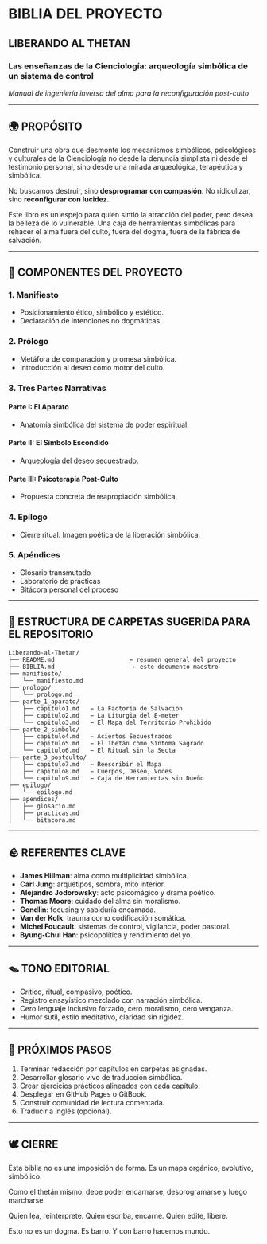 # BIBLIA DEL PROYECTO

## LIBERANDO AL THETAN

### Las enseñanzas de la Cienciología: arqueología simbólica de un sistema de control

*Manual de ingeniería inversa del alma para la reconfiguración post-culto*

---

## 🌍 PROPÓSITO

Construir una obra que desmonte los mecanismos simbólicos, psicológicos y culturales de la Cienciología no desde la denuncia simplista ni desde el testimonio personal, sino desde una mirada arqueológica, terapéutica y simbólica.

No buscamos destruir, sino **desprogramar con compasión**.
No ridiculizar, sino **reconfigurar con lucidez**.

Este libro es un espejo para quien sintió la atracción del poder, pero desea la belleza de lo vulnerable. Una caja de herramientas simbólicas para rehacer el alma fuera del culto, fuera del dogma, fuera de la fábrica de salvación.

---

## 🔧 COMPONENTES DEL PROYECTO

### 1. Manifiesto
- Posicionamiento ético, simbólico y estético.
- Declaración de intenciones no dogmáticas.

### 2. Prólogo
- Metáfora de comparación y promesa simbólica.
- Introducción al deseo como motor del culto.

### 3. Tres Partes Narrativas

#### Parte I: El Aparato
- Anatomía simbólica del sistema de poder espiritual.

#### Parte II: El Símbolo Escondido
- Arqueología del deseo secuestrado.

#### Parte III: Psicoterapia Post-Culto
- Propuesta concreta de reapropiación simbólica.

### 4. Epílogo
- Cierre ritual. Imagen poética de la liberación simbólica.

### 5. Apéndices
- Glosario transmutado
- Laboratorio de prácticas
- Bitácora personal del proceso

---

## 📂 ESTRUCTURA DE CARPETAS SUGERIDA PARA EL REPOSITORIO

```
Liberando-al-Thetan/
├── README.md                     ← resumen general del proyecto
├── BIBLIA.md                      ← este documento maestro
├── manifiesto/
│   └── manifiesto.md
├── prologo/
│   └── prologo.md
├── parte_1_aparato/
│   ├── capitulo1.md   ← La Factoría de Salvación
│   ├── capitulo2.md   ← La Liturgia del E-meter
│   └── capitulo3.md   ← El Mapa del Territorio Prohibido
├── parte_2_simbolo/
│   ├── capitulo4.md   ← Aciertos Secuestrados
│   ├── capitulo5.md   ← El Thetán como Síntoma Sagrado
│   └── capitulo6.md   ← El Ritual sin la Secta
├── parte_3_postculto/
│   ├── capitulo7.md   ← Reescribir el Mapa
│   ├── capitulo8.md   ← Cuerpos, Deseo, Voces
│   └── capitulo9.md   ← Caja de Herramientas sin Dueño
├── epilogo/
│   └── epilogo.md
├── apendices/
│   ├── glosario.md
│   ├── practicas.md
│   └── bitacora.md
```

---

## 🪨 REFERENTES CLAVE

- **James Hillman**: alma como multiplicidad simbólica.
- **Carl Jung**: arquetipos, sombra, mito interior.
- **Alejandro Jodorowsky**: acto psicomágico y drama poético.
- **Thomas Moore**: cuidado del alma sin moralismo.
- **Gendlin**: focusing y sabiduría encarnada.
- **Van der Kolk**: trauma como codificación somática.
- **Michel Foucault**: sistemas de control, vigilancia, poder pastoral.
- **Byung-Chul Han**: psicopolítica y rendimiento del yo.

---

## 🪤 TONO EDITORIAL

- Crítico, ritual, compasivo, poético.
- Registro ensayístico mezclado con narración simbólica.
- Cero lenguaje inclusivo forzado, cero moralismo, cero venganza.
- Humor sutil, estilo meditativo, claridad sin rigidez.

---

## 🚀 PRÓXIMOS PASOS

1. Terminar redacción por capítulos en carpetas asignadas.
2. Desarrollar glosario vivo de traducción simbólica.
3. Crear ejercicios prácticos alineados con cada capítulo.
4. Desplegar en GitHub Pages o GitBook.
5. Construir comunidad de lectura comentada.
6. Traducir a inglés (opcional).

---

## 🕊️ CIERRE

Esta biblia no es una imposición de forma.
Es un mapa orgánico, evolutivo, simbólico.

Como el thetán mismo: debe poder encarnarse, desprogramarse y luego marcharse.

Quien lea, reinterprete. Quien escriba, encarne.
Quien edite, libere.

Esto no es un dogma. Es barro.
Y con barro hacemos mundo.
